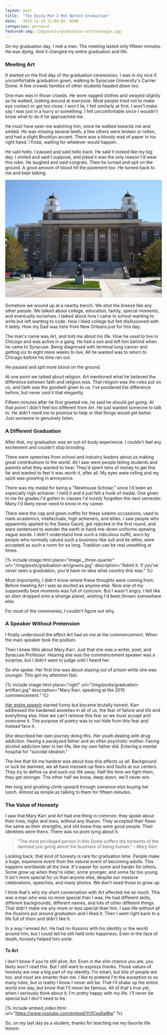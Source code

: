 ```yaml
---
layout: post
title:  "The Dying Man I Met Before Graduation"
date:   2015-12-15 21:04:02 -0500
categories: personal
featured-img: /img/posts/graduation-art/Carnegie.jpg
---
```


On my graduation day, I met a man. The meeting lasted only fifteen minutes. He was dying. And it changed my entire graduation and life.

### Meeting Art

It started on the first day of the graduation ceremonies. I was in my nice if uncomfortable graduation gown, walking to Syracuse University's Carrier Dome. A few crowds families of other students headed down too.

One man was in those crowds. He wore ragged clothes and swayed slightly as he walked, looking around at everyone. Most people tried not to make eye contact or get too close. I won't lie, I felt similarly at first. I won't make say I was just in a hurry or something. I felt uncomfortable since I wouldn't know what to do if he approached me.

He must have seen me watching him, since he walked towards me and smiled. He was missing several teeth, a few others were broken or rotten, and had a slight Brooklyn accent. There was a bloody wad of paper in his right hand. I froze, waiting for whatever would happen.

He said hello. I paused and said hello back. He said it looked like my big day. I smiled and said I suppose, and joked it was the only reason I'd wear this robe. He laughed and said congrats. Then he turned and spit on the ground. A good amount of blood hit the pavement too. He turned back to me and kept talking.

<img class="image__three-quarter" src="/img/posts/graduation-art/Carnegie.jpg">

Somehow we wound up at a nearby bench. We shot the breeze like any other people. We talked about college, education, family, special moments, and eventually ourselves. I talked about how I came to school wanting to write but left wanting to code. How I liked college but felt disillusioned with it lately. How my Dad was here from New Orleans just for this day.

The man's name was Art, and told me about his life. How he used to live in Chicago and was active in a gang. He had a son and left him behind when he came to Syracuse. Being diagnosed with terminal lung cancer and getting six to eight more weeks to live. All he wanted was to return to Chicago before his time ran out.

He paused and spit more blood on the ground.

At one point we talked about religion. Art mentioned what he believed the difference between faith and religion was. That religion was the rules put on us, and faith was the goodwill given to us. I've pondered the difference before, but never said it that elegantly.

Fifteen minutes after he first greeted me, he said he should get going. At that poiint I didn't feel too different from Art. He just wanted someone to talk to. He didn't need me to promise to help or that things would get better. Just someone to genuinely listen.

### A Different Graduation

After that, my graduation was an out-of-body experience. I couldn't feel any excitement and couldn't stop brooding.

There were speeches from school and industry leaders about us making great contributions to the world. All I saw were people telling students and parents what they wanted to hear. They'd spent tons of money to get this far and wanted to feel it was worth it, after all. My eyes were rolling and my spirit was growling in annoyance.

There was my medal for being a "Newhouse Scholar," since I'd been an especially high achiever. I held it and it just felt a hunk of medal. One given to me for grades I'd gotten in classes I'd mostly forgotten the next semester. Many I'd likely never need to know in my career.

There were the cap and gown outfits for these solemn occassions, used to mark academics, intellectuals, high achievers, and elites. I saw people who apparently applied to the Swiss Gaurd, got rejected in the first round, and were sentenced to wander the earth in hand-me-down uniforms spewing vague words. I didn't understand how such a ridiculous outfit, worn by people who normally valued such a business-like suit and tie attire, were accepted as such a norm for so long. Tradition can be real unsettling at times.

{% include image.html place="image__three-quarter" url="/img/posts/graduation-art/gowns.jpg" description="Admit it. If you've never seen a graduation, you'd have no idea what country this was." %}

Most importantly, I didn't know where these thoughts were coming from. Before meeting Art I was as excited as anyone else. Now one of my supposedly best moments was full of cynicism. But I wasn't angry. I felt like an alien dropped onto a strange planet, wishing I'd been thrown somewhere else.

For most of the ceremonies, I couldn't figure out why.

### A Speaker Without Pretension

I finally understood the effect Art had on me at the commencement. When the main speaker took the podium.

Then I knew little about Mary Karr. Just that she was a writer, poet, and Syracuse Professor. Hearing she was the commencement speaker was a surprise, but I didn't want to judge until I heard her.

So she spoke. Her first line was about staying out of prison while she was younger. This got my attention fast.

{% include image.html place="right" url="/img/posts/graduation-art/Karr.jpg" description="Mary Karr, speaking at the 2015 commencement." %}

[Her entire speech](http://www.syracuse.com/news/index.ssf/2015/05/transcript_mary_karrs_syracuse_university_commencement_address.html) started funny but became brutally honest. Karr addressed the hardened anxieties in all of us, the fear of failure and life and everything else. How we can't remove this fear so we must accept and overcome it. The purpose of poetry was to not hide from this fear and instead face it.

She described her own journey doing this. Her youth dealing with drug addiction. Having a paralyzed father and an often psychotic mother. Facing alcohol addiction later in her life, like my own father did. Entering a mental hospital for "suicidal ideation."

The line that hit me hardest was about how this affects us all. Background or luck be damned, we all have messed-up fears and faults at our centers. They try to define us and suck our life away. Half the time we fight them, they get stronger. The other half we know, deep down, we'll never win.

Her long and grueling climb upward through someone else buying her lunch. Almost as simple as talking to them for fifteen minutes.

### The Value of Honesty

I saw that Mary Karr and Art had one thing in common: they spoke about their lives, highs and lows, without any illusion. They accepted their flaws the same as their strengths, and still knew they were good people. Their identities were theirs. There was no point lying about it.

> "The most privileged person in this Dome suffers the torments of the damned just going about the business of being human." *- Mary Karr*

Looking back, that kind of honesty is rare for graduation time. People make a huge, expensive event from the natural event of becoming adults. This happens worldwide all the time. It's easier for some and harder for others. Some grow up when they're older, some younger, and some far too young. It isn't more special for us than anyone else, despite our massive celebrations, speeches, and many photos. We don't need those to grow up.

I think that's why my short conversation with Art affected me so much. This was a man who was no more special than I was. He had different skills, different backgrounds, different names, and lots of other different things. That didn't make me any more or less special than him. I saw life without all the illusions put around graduation and I liked it. Then I went right back to a life full of them and didn't like it.

In a way I envied Art. He had no illusions with his identity or the world around him, but I could tell he still held onto happiness. Even in the face of death, honesty helped him smile.

#### To Art

I don't know if you're still alive, Art. Even in the slim chance you are, you likely won't read this. But I still want to express thanks. Those values of honesty are now a big part of my identity. I'm smart, but lots of people are too, and most are smarter than me. I like to pretend I'm the exception to so many rules, but in reality I know I never will be. That I'll shake up the entire world one day, but know that I'll never be famous. All of that's true yet, when I seriously think about it, I'm pretty happy with my life. I'll never be special but I don't need to be.

{% include embed_video.html url="https://www.youtube.com/embed/YcfCsg5xlRw" %}

So, on my last day as a student, thanks for teaching me my favorite life lesson.